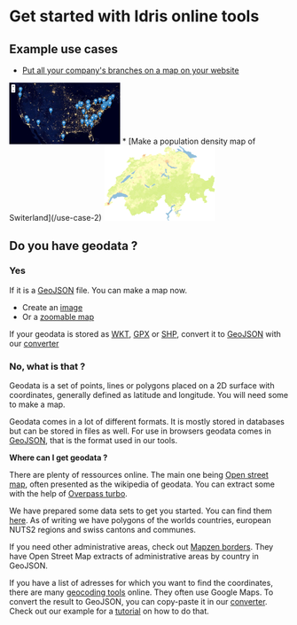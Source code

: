 # Get started with Idris online tools

## Example use cases

* [Put all your company's branches on a map on your website](/use-case-1)
<img src="/img/use_case_1.png" alt="" width="200" />
* [Make a population density map of Switerland](/use-case-2)
<img src="/img/use_case_2.png" alt="" width="200" />

## Do you have geodata ?

### Yes

If it is a [GeoJSON](https://en.wikipedia.org/wiki/GeoJSON) file. You can make a map now. 

* Create an [image](../image-map)
* Or a [zoomable map](../zoomable-map)

If your geodata is stored as [WKT](https://en.wikipedia.org/wiki/Well-known_text), [GPX](https://en.wikipedia.org/wiki/GPS_Exchange_Format) or [SHP](https://en.wikipedia.org/wiki/Shapefile), convert it to [GeoJSON](https://en.wikipedia.org/wiki/GeoJSON) with our [converter](../convert)

### No, what is that ?

Geodata is a set of points, lines or polygons placed on a 2D surface with coordinates, generally defined as latitude and longitude. You will need some to make a map.

Geodata comes in a lot of different formats. It is mostly stored in databases but can be stored in files as well. For use in browsers geodata comes in [GeoJSON](https://en.wikipedia.org/wiki/GeoJSON), that is the format used in our tools.

**Where can I get geodata ?**

There are plenty of ressources online. The main one being [Open street map](https://www.openstreetmap.org), often presented as the wikipedia of geodata. You can extract some with the help of [Overpass turbo](http://overpass-turbo.eu/). 

We have prepared some data sets to get you started. You can find them [here](https://github.com/idris-maps/idris-geodata). As of writing we have polygons of the worlds countries, european NUTS2 regions and swiss cantons and communes.

If you need other administrative areas, check out [Mapzen borders](https://mapzen.com/data/borders/). They have Open Street Map extracts of administrative areas by country in GeoJSON.

If you have a list of adresses for which you want to find the coordinates, there are many [geocoding tools](https://www.google.ch/search?q=batch+geocoding) online. They often use Google Maps. To convert the result to GeoJSON, you can copy-paste it in our [converter](../convert). Check out our example for a [tutorial](/use-case-1) on how to do that.




